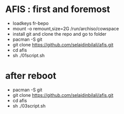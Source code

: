 # AFIS : first and foremost
- loadkeys fr-bepo
- mount -o remount,size=2G /run/archiso/cowspace
- install git and clone the repo and go to folder
- pacman -S git
- git clone https://github.com/selajdinbilali/afis.git
- cd afis
- sh ./01script.sh

# after reboot
- pacman -S git
- git clone https://github.com/selajdinbilali/afis.git
- cd afis
- sh ./03script.sh
